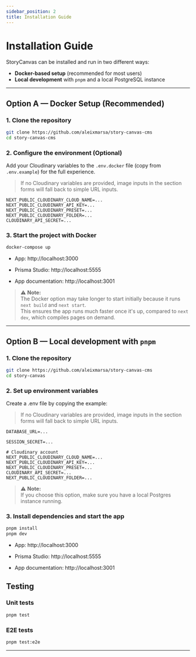 ```yaml
---
sidebar_position: 2
title: Installation Guide
---
```


# Installation Guide

StoryCanvas can be installed and run in two different ways:

- **Docker-based setup** (recommended for most users)
- **Local development** with `pnpm` and a local PostgreSQL instance

---

## Option A — Docker Setup (Recommended)

### 1. Clone the repository

```bash
git clone https://github.com/aleixmarsa/story-canvas-cms
cd story-canvas-cms
```

### 2. Configure the environment (Optional)

Add your Cloudinary variables to the `.env.docker` file (copy from `.env.example`) for the full experience.  
> If no Cloudinary variables are provided, image inputs in the section forms will fall back to simple URL inputs.
```env
NEXT_PUBLIC_CLOUDINARY_CLOUD_NAME=...
NEXT_PUBLIC_CLOUDINARY_API_KEY=...
NEXT_PUBLIC_CLOUDINARY_PRESET=...
NEXT_PUBLIC_CLOUDINARY_FOLDER=...
CLOUDINARY_API_SECRET=...
```

### 3. Start the project with Docker
```bash
docker-compose up
```
- App: http://localhost:3000

- Prisma Studio: http://localhost:5555

- App documentation: http://localhost:3001

> ⚠️ **Note:**  
> The Docker option may take longer to start initially because it runs `next build` and `next start`.  
> This ensures the app runs much faster once it's up, compared to `next dev`, which compiles pages on demand.


---

## Option B — Local development with `pnpm`

### 1. Clone the repository
```bash
git clone https://github.com/aleixmarsa/story-canvas-cms
cd story-canvas
```

### 2. Set up environment variables
Create a .env file by copying the example:
> If no Cloudinary variables are provided, image inputs in the section forms will fall back to simple URL inputs.
```env
DATABASE_URL=...

SESSION_SECRET=...

# Cloudinary account
NEXT_PUBLIC_CLOUDINARY_CLOUD_NAME=...
NEXT_PUBLIC_CLOUDINARY_API_KEY=...
NEXT_PUBLIC_CLOUDINARY_PRESET=...
CLOUDINARY_API_SECRET=...
NEXT_PUBLIC_CLOUDINARY_FOLDER=...
```
> ⚠️ **Note:**  
> If you choose this option, make sure you have a local Postgres instance running.

### 3. Install dependencies and start the app
```bash
pnpm install
pnpm dev
```
- App: http://localhost:3000

- Prisma Studio: http://localhost:5555

- App documentation: http://localhost:3001

## Testing

### Unit tests
```bash
pnpm test
```

### E2E tests
```bash
pnpm test:e2e
```

---
